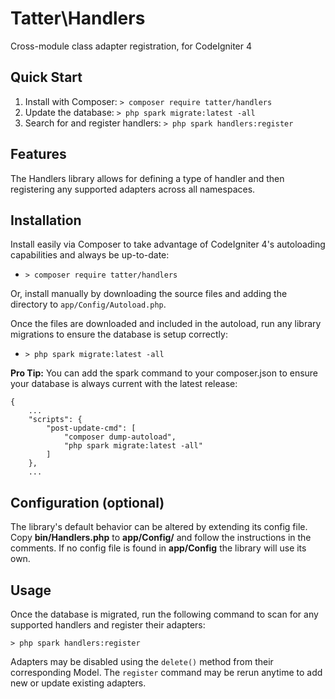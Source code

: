 # Tatter\Handlers
Cross-module class adapter registration, for CodeIgniter 4

## Quick Start

1. Install with Composer: `> composer require tatter/handlers`
2. Update the database: `> php spark migrate:latest -all`
3. Search for and register handlers: `> php spark handlers:register`

## Features

The Handlers library allows for defining a type of handler and then registering any
supported adapters across all namespaces.

## Installation

Install easily via Composer to take advantage of CodeIgniter 4's autoloading capabilities
and always be up-to-date:
* `> composer require tatter/handlers`

Or, install manually by downloading the source files and adding the directory to
`app/Config/Autoload.php`.

Once the files are downloaded and included in the autoload, run any library migrations
to ensure the database is setup correctly:
* `> php spark migrate:latest -all`

**Pro Tip:** You can add the spark command to your composer.json to ensure your database is
always current with the latest release:
```
{
	...
    "scripts": {
        "post-update-cmd": [
            "composer dump-autoload",
            "php spark migrate:latest -all"
        ]
    },
	...
```

## Configuration (optional)

The library's default behavior can be altered by extending its config file. Copy
**bin/Handlers.php** to **app/Config/** and follow the instructions
in the comments. If no config file is found in **app/Config** the library will use its own.

## Usage

Once the database is migrated, run the following command to scan for any supported
handlers and register their adapters:

`> php spark handlers:register`

Adapters may be disabled using the `delete()` method from their corresponding Model.
The `register` command may be rerun anytime to add new or update existing adapters.
